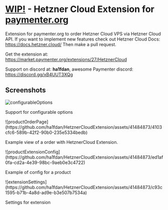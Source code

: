 # <u>WIP!</u> - Hetzner Cloud Extension for [paymenter.org](https://github.com/Paymenter/Paymenter)
Extension for paymenter.org to order Hetzner Cloud VPS via Hetzner Cloud API.
If you want to implement new features check out Hetzner Cloud Docs: https://docs.hetzner.cloud/ Then make a pull request.

Get the extension at: https://market.paymenter.org/extensions/27/HetznerCloud

Support on discord at: **ha1fdan**, awesome Paymenter discord: https://discord.gg/xB4UUT3XQg

## Screenshots
![configurableOptions](https://github.com/ha1fdan/HetznerCloudExtension/assets/41484873/dce5fa4d-dda2-45e3-810e-cb4dc1ab20e5)
<p>Support for configurable options</p>
![productOrderPage](https://github.com/ha1fdan/HetznerCloudExtension/assets/41484873/4103cfc6-589b-42f2-90b0-235e5334bedb)
<p>Example view of a order with HetznerCloud Extension.</p>
![productExtensionConfig](https://github.com/ha1fdan/HetznerCloudExtension/assets/41484873/ed1af0fa-cd2a-4e39-98bc-9aeb0e3c4722)
<p>Example of config for a product</p>
![extensionSettings](https://github.com/ha1fdan/HetznerCloudExtension/assets/41484873/c93c1595-b71b-4a8d-ad9e-b3e507b7534a)
<p>Settings for extension</p>
